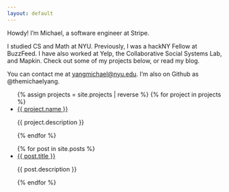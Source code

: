 ```yaml
---
layout: default
---
```


Howdy! I’m Michael, a software engineer at Stripe. 

I studied CS and Math at NYU. Previously, I was a hackNY Fellow at BuzzFeed. I have also worked at Yelp, the Collaborative Social Systems Lab, and Mapkin. Check out some of my projects below, or read my blog.

You can contact me at yangmichael@nyu.edu. I’m also on Github as @themichaelyang.


<ul class="projects">
  {% assign projects = site.projects | reverse %}
  {% for project in projects %}
    <li>
      <a class="project-name" href="{{ project.link }}">{{ project.name }}</a>
      <p class="project-description">{{ project.description }}</p>
    </li>
    {% endfor %}
</ul>

<ul class="posts">
  {% for post in site.posts %}
    <li>
      <a class="post-name" href="{{ post.url | prepend: site.baseurl }}">{{ post.title }}</a>
      <p class="post-description">{{ post.description }}</p>
    </li>
  {% endfor %}
</ul>

